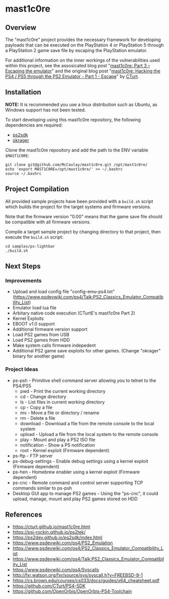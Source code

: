 # mast1c0re

## Overview
The "mast1c0re" project provides the necessary framework for developing payloads that can be executed on the PlayStation 4 or PlayStation 5 through a PlayStation 2 game save file by escaping the PlayStation emulator.

For additional information on the inner workings of the vulnerabilities used within this project, see the assosicated blog post "[mast1c0re: Part 3 – Escaping the emulator](https://mccaulay.co.uk/mast1c0re-part-3-escaping-the-emulator/)" and the original blog post "[mast1c0re: Hacking the PS4 / PS5 through the PS2 Emulator - Part 1 - Escape](https://cturt.github.io/mast1c0re.html)" by [CTurt](https://twitter.com/cturte).

## Installation

**NOTE:** It is recommended you use a linux distribution such as Ubuntu, as Windows support has not been tested.

To start developing using this mast1c0re repository, the following dependencies are required:

* [ps2sdk](https://github.com/ps2dev/ps2sdk)
* [okrager](https://github.com/McCaulay/okrager)

Clone the mast1c0re repository and add the path to the ENV variable `$MAST1C0RE`:

~~~
git clone git@github.com/McCaulay/mast1c0re.git /opt/mast1c0re/
echo 'export MAST1C0RE=/opt/mast1c0re/' >> ~/.bashrc
source ~/.bashrc
~~~

## Project Compilation
All provided sample projects have been provided with a `build.sh` script which builds the project for the target systems and firmware versions.

Note that the firmware version "0.00" means that the game save file should be compatible with all firmware versions.

Compile a target sample project by changing directory to that project, then execute the `build.sh` script:

~~~
cd samples/ps-lightbar
./build.sh
~~~

## Next Steps
### Improvements
* Upload and load config file "config-emu-ps4.txt" (https://www.psdevwiki.com/ps4/Talk:PS2_Classics_Emulator_Compatibility_List)
* Emulator load lua file
* Arbitary native code execution (CTurtE's mast1c0re Part 2)
* Kernel Exploits
* EBOOT v1.0 support
* Additional firmware version support
* Load PS2 games from USB
* Load PS2 games from HDD
* Make system calls firmware indepedent
* Additional PS2 game save exploits for other games. (Change "okrager" binary for another game)

### Project Ideas
* ps-psh - Primitive shell command server allowing you to telnet to the PS4/PS5
  * pwd - Print the current working directory
  * cd - Change directory
  * ls - List files in current working directory
  * cp - Copy a file
  * mv - Move a file or directory / rename
  * rm - Delete a file
  * download - Download a file from the remote console to the local system
  * upload - Upload a file from the local system to the remote console
  * play - Mount and play a PS2 ISO file
  * notification - Show a PS notification
  * root - Kernel exploit (Firmware dependent)
* ps-ftp - FTP server
* ps-debug-settings - Enable debug settings using a kernel exploit (Firmware dependent)
* ps-hen - Homebrew enabler using a kernel exploit (Firmware dependent)
* ps-cnc - Remote command and control server supporting TCP commands similar to ps-psh
* Desktop GUI app to manage PS2 games - Using the "ps-cnc", it could upload, manage, mount and play PS2 games stored on HDD

## References
* <https://cturt.github.io/mast1c0re.html>
* <https://psi-rockin.github.io/ps2tek/>
* <https://ps2dev.github.io/ps2sdk/index.html>
* <https://www.psdevwiki.com/ps4/PS2_Emulation>
* <https://www.psdevwiki.com/ps4/PS2_Classics_Emulator_Compatibility_List>
* <https://www.psdevwiki.com/ps4/Talk:PS2_Classics_Emulator_Compatibility_List>
* <https://www.psdevwiki.com/ps4/Syscalls>
* <http://fxr.watson.org/fxr/source/sys/syscall.h?v=FREEBSD-9-1>
* <https://cs.brown.edu/courses/cs033/docs/guides/x64_cheatsheet.pdf>
* <https://github.com/CTurt/PS4-SDK>
* <https://github.com/OpenOrbis/OpenOrbis-PS4-Toolchain>